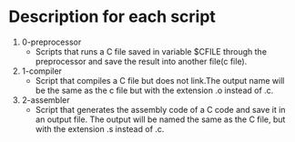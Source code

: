 # Description for each script
1. 0-preprocessor
   * Scripts that runs a C file saved in variable $CFILE through the preprocessor and save the result into another file(c file).
2. 1-compiler
   * Script that compiles a C file but does not link.The output name will be the same as the c file but with the extension .o instead of .c.
3. 2-assembler
   * Script that generates the assembly code of a C code and save it in an output file. The output will be named the same as the C file, but with the extension .s instead of .c.
